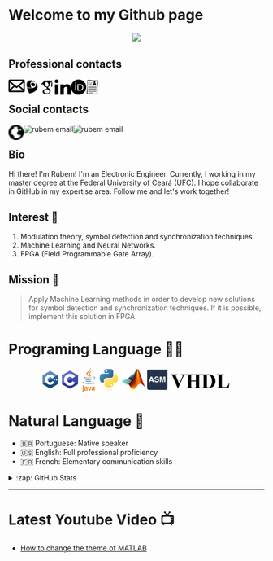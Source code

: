<!--
**tapyu/tapyu** is a ✨ _special_ ✨ repository because its `README.md` (this file) appears on your GitHub profile.

Here are some ideas to get you started:

- 🔭 I’m currently working on ...
- 🌱 I’m currently learning ...
- 👯 I’m looking to collaborate on ...
- 🤔 I’m looking for help with ...
- 💬 Ask me about ...
- 📫 How to reach me: ...
- 😄 Pronouns: ...
- ⚡ Fun fact: ...

That is what I'm using to make the this Markdown:

- Shelds.io: https://github.com/badges/shields

-->

<h1>Welcome to my Github page</h1>

<p align='center'>
<img src="https://img.shields.io/github/followers/tapyu?style=social"></a>
</p>

## Professional contacts

[<img align="left" alt="rubem email" height="25" width="32px" src="https://raw.githubusercontent.com/tapyu/tapyu/master/figs/email.png" />][email]
[<img align="left" alt="rubem email" height="30" src="https://raw.githubusercontent.com/tapyu/tapyu/master/figs/lattes.png" />][lattes]
[<img align="left" alt="rubem email" height="30" src="https://raw.githubusercontent.com/tapyu/tapyu/master/figs/google%20scholar.png" />][scholar]
[<img align="left" alt="rubem email" height="30" src="https://raw.githubusercontent.com/tapyu/tapyu/dc58705fdabefd1e2aacabb99db063bfa1bb9426/figs/linkedin.svg" />][linkedin]
[<img align="left" alt="rubem email" height="30" src="https://raw.githubusercontent.com/tapyu/tapyu/master/figs/orcid.png" />][orcid]
[<img align="left" alt="rubem email" height="30" src="https://raw.githubusercontent.com/tapyu/tapyu/master/figs/cv.png" />][cv]
<br/>

## Social contacts

[<img align="left" alt="rubem email" height="30" src="https://raw.githubusercontent.com/iconic/open-iconic/master/svg/globe.svg" />][pepe]
[<img align="left" alt="rubem email" height="30" src="https://cdn.jsdelivr.net/npm/simple-icons@v3/icons/youtube.svg" />][youtube]
[<img align="left" alt="rubem email" height="30" src="https://cdn.jsdelivr.net/npm/simple-icons@v3/icons/instagram.svg" />][instagram]
<br/>

## Bio
Hi there! I'm Rubem! I'm an Electronic Engineer. Currently, I working in my master degree at the [Federal University of Ceará][UFCwebsite] (UFC). I hope collaborate in GitHub in my expertise area. Follow me and let's work together!

## Interest 🧠
1. Modulation theory, symbol detection and synchronization techniques. 
1. Machine Learning and Neural Networks.
1. FPGA (Field Programmable Gate Array).

## Mission 🦾
> Apply Machine Learning methods in order to develop new solutions for symbol detection and synchronization techniques. If it is possible, implement this solution in FPGA.

# Programing Language 👨‍💻
<p align='center'>
<img align="center" alt="cpp" width="30px" src="https://raw.githubusercontent.com/tapyu/tapyu/master/figs/cpp.svg" />
<img align="center" alt="c" width="40px" src="https://raw.githubusercontent.com/tapyu/tapyu/master/figs/c.svg" />
<img align="center" alt="java" width="26px" src="https://raw.githubusercontent.com/tapyu/tapyu/master/figs/java.png" />
<img align="center" alt="python" width="45rpx" src="https://raw.githubusercontent.com/tapyu/tapyu/master/figs/python.svg" />
<img align="center" alt="Matlab" width="46px" src="https://raw.githubusercontent.com/tapyu/tapyu/master/figs/Matlab.png" />
<img align="center" alt="assembly" width="40px" src="https://raw.githubusercontent.com/tapyu/tapyu/master/figs/assembly.png" />
<img align="center" alt="VHDL" width="120px" src="https://raw.githubusercontent.com/tapyu/tapyu/master/figs/VHDL.jfif" />
</p>
<!-- - R -->
<!-- - UNIX Shell scripting -->

# Natural Language 👅
- :brazil: Portuguese: Native speaker
- :us: English: Full professional proficiency
- :fr: French: Elementary communication skills

<!-- [![Top Langs](https://github-readme-stats.vercel.app/api/top-langs/?username=tapyu&layout=compact)](https://github.com/anuraghazra/github-readme-stats) -->
<details>
  <summary>:zap: GitHub Stats</summary>

  <img align="left" alt="codeSTACKr's GitHub Stats" src="https://github-readme-stats.codestackr.vercel.app/api?username=tapyu&show_icons=true&hide_border=true&count_private=true&theme=tokyonight" />

</details>

----
# Latest Youtube Video 📺
<!-- YOUTUBE:START -->
- [How to change the theme of MATLAB](https://www.youtube.com/watch?v=-ZjhzlEbLko)
<!-- YOUTUBE:END -->

[UFCwebsite]: http://www.ufc.br/
[email]: mailto:rubem.engenharia@gmail.com
[lattes]: http://lattes.cnpq.br/0717252455115225
[scholar]: https://scholar.google.com.br/citations?user=Kj6Gzs4AAAAJ&hl=pt-BR&oi=sra
[linkedin]: https://www.linkedin.com/in/rubem-pacelli/
[orcid]: https://orcid.org/0000-0001-5933-8565
[cv]: https://github.com/tapyu/tapyu/blob/master/cv/Latex/cv.pdf
[pepe]: https://raw.githubusercontent.com/tapyu/tapyu/master/figs/pepe.jpg
[youtube]: https://www.youtube.com/channel/UCn1nfBWKVmvPvTsAH5Agf6Q
[instagram]: https://www.instagram.com/rubempacelli/
